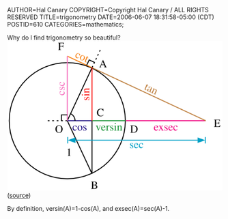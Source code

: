AUTHOR=Hal Canary
COPYRIGHT=Copyright Hal Canary / ALL RIGHTS RESERVED
TITLE=trigonometry
DATE=2006-06-07 18:31:58-05:00 (CDT)
POSTID=610
CATEGORIES=mathematics;

Why do I find trigonometry so beautiful?  
![[unit circle with trig functions]  All of the trigonometric functions can be constructed geometrically in terms of a unit circle centered at O](/images/Circle-trig6.png)  
([source](http://commons.wikimedia.org/wiki/Image:Circle-trig6.svg))

By definition, versin(A)=1-cos(A), and exsec(A)=sec(A)-1.
